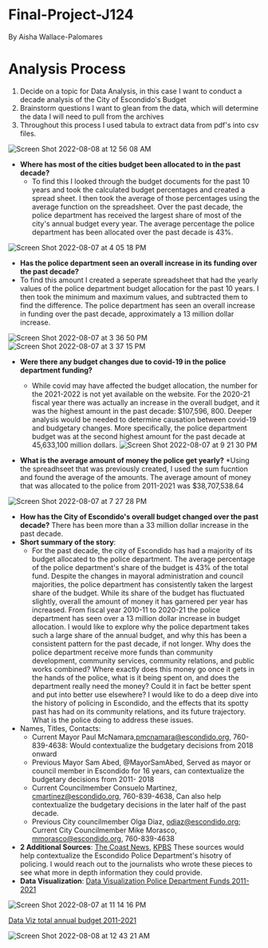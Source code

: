 # Final-Project-J124
By Aisha Wallace-Palomares
# Analysis Process
1. Decide on a topic for Data Analysis, in this case I want to conduct a decade analysis of the City of Escondido's Budget 
2. Brainstorm questions I want to glean from the data, which will determine the data I will need to pull from the archives
3. Throughout this process I used tabula to extract data from pdf's into csv files. 

![Screen Shot 2022-08-08 at 12 56 08 AM](https://user-images.githubusercontent.com/109619683/183368552-0e36d4b2-a2aa-42bf-8a13-d62bf3bd877a.png)

* **Where has most of the cities budget been allocated to in the past decade?** 
  * To find this I looked through the budget documents for the past 10 years and took the calculated budget percentages and created a spread sheet. I then took the average of those percentages using the average function on the spreadsheet.
Over the past decade, the police department has received the largest share of most of the city's annual budget every year. The average percentage the police department has been allocated over the past decade is 43%. 

![Screen Shot 2022-08-07 at 4 05 18 PM](https://user-images.githubusercontent.com/109619683/183337356-86c86c78-a5d2-446a-a2d6-c90ae660b404.png)

* **Has the police department seen an overall increase in its funding over the past decade?** 
 * To find this amount I created a seperate spreadsheet that had the yearly values of the police department budget allocation for the past 10 years. I then took the minimum and maximum values, and subtracted them to find the difference. 
The police department has seen an overall increase in funding over the past decade, approximately a 13 million dollar increase.

![Screen Shot 2022-08-07 at 3 36 50 PM](https://user-images.githubusercontent.com/109619683/183336510-252cf30b-3136-4ec4-b657-469e0e0d7ecc.png)
![Screen Shot 2022-08-07 at 3 37 15 PM](https://user-images.githubusercontent.com/109619683/183336657-2886cda6-26fe-43de-af85-9c45100dac0b.png)
* **Were there any budget changes due to covid-19 in the police department funding?** 
  * While covid may have affected the budget allocation, the number for the 2021-2022 is not yet available on the website. For the 2020-21 fiscal year there was actually an increase in the overall budget, and it was the highest amount in the past decade: $107,596, 800. Deeper analysis would be needed to determine causation between covid-19 and budgetary changes. More specifically, the police department budget was at the second highest amount for the past decade at 45,633,100 million dollars. 
![Screen Shot 2022-08-07 at 9 21 30 PM](https://user-images.githubusercontent.com/109619683/183338790-4d584c05-a031-4a8d-98df-128f31f1db3e.png)

* **What is the average amount of money the police get yearly?**
  *Using the spreadhseet that was previously created, I used the sum fucntion and found the average of the amounts.
The average amount of money that was allocated to the police from 2011-2021 was $38,707,538.64

![Screen Shot 2022-08-07 at 7 27 28 PM](https://user-images.githubusercontent.com/109619683/183337978-31b26e67-bfa4-4eeb-9d91-c65e4610a901.png)
* **How has the City of Escondido's overall budget changed over the past decade?** There has been more than a 33 million dollar increase in the past decade. 
* **Short summary of the story**: 
  * For the past decade, the city of Escondido has had a majority of its budget allocated to the police department. The average percentage of the police department's share of the budget is 43% of the total fund. Despite the changes in mayoral administration and council majorities, the police department has consistently taken the largest share of the budget. While its share of the budget has fluctuated slightly, overall the amount of money it has garnered per year has increased. From fiscal year 2010-11 to 2020-21 the police department has seen over a 13 million dollar increase in budget allocation. I would like to explore why the police department takes such a large share of the annual budget, and why this has been a consistent pattern for the past decade, if not longer. Why does the police department receive more funds than community development, community services, community relations, and public works combined? Where exactly does this money go once it gets in the hands of the police, what is it being spent on, and does the department really need the money? Could it in fact be better spent and put into better use elsewhere? I would like to do a deep dive into the history of policing in Escondido, and the effects that its spotty past has had on its community relations, and its future trajectory. What is the police doing to address these issues. 
* Names, Titles, Contacts: 
  * Current Mayor Paul McNamara,pmcnamara@escondido.org, 760-839-4638: Would contextualize the budgetary decisions from 2018 onward
  * Previous Mayor Sam Abed, @MayorSamAbed, Served as mayor or council member in Escondido for 16 years, can contextualize the budgetary decisions from 2011- 2018
  *  Current Councilmember Consuelo Martinez, cmartinez@escondido.org, 760-839-4638, Can also help contextualize the budgetary decisions in the later half of the past decade.
  *   Previous City councilmember Olga Diaz, odiaz@escondido.org; Current City Councilmember Mike Morasco, mmorasco@escondido.org, 760-839-4638
* **2 Additional Sources**: [The Coast News](https://thecoastnews.com/escondido-police-city-officials-say-they-are-working-on-reform/), [KPBS](https://www.kpbs.org/news/border-immigration/2010/11/02/escondido-police-checkpoints-controversy) These sources would help contextualize the Escondido Police Department's hisotry of policing. I would reach out to the journalists who wrote these pieces to see what more in depth information they could provide. 
* **Data Visualization**: [Data Visualization Police Department Funds 2011-2021](https://www.datawrapper.de/_/O93W0/)

![Screen Shot 2022-08-07 at 11 14 16 PM](https://user-images.githubusercontent.com/109619683/183351454-a1cebd2e-ace1-46fa-8933-f29f465d7ee9.png)


[Data Viz total annual budget 2011-2021](https://www.datawrapper.de/_/H1fP6/)



![Screen Shot 2022-08-08 at 12 43 21 AM](https://user-images.githubusercontent.com/109619683/183366254-3794405c-08ee-4da9-8bf8-8225035a323d.png)




 




